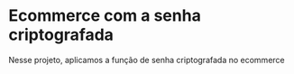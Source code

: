 # Ecommerce com a senha criptografada
Nesse projeto, aplicamos a função de senha criptografada no ecommerce
